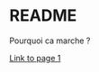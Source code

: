 # README

Pourquoi ca marche ?

[Link to page 1](https://jeandemeusy.github.io/01_iAi_Laboratories/)
